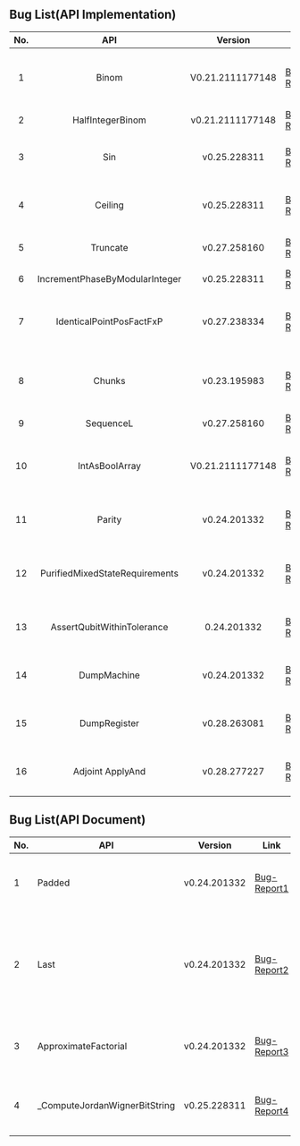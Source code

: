 ## Bug List(API Implementation)

| No.  |     API     |     Version      |                             Link                             | Status                         | Contributor                              | Description   |
| :--: | :--------------: | :----------------------------------------------------------: | ------------------------------ | ---------------------------------------- | ------------------------------------------------ | ---- |
|  1   | Binom | V0.21.2111177148 | [Bug Report1](https://github.com/microsoft/QuantumLibraries/issues/498) | First Found & Verified & Fixed | [Xing Qu](https://github.com/QuXing9)    | k=0 or n=k will cause an overflow |
| 2 | HalfIntegerBinom | v0.21.2111177148 | [Bug-Report2](/docs/bug/bug-14.png) | Verified & Fixed | [Xing Qu](https://github.com/QuXing9) | k=0 will cause overflow |
| 3 | Sin | v0.25.228311 | [Bug-Report3](https://github.com/microsoft/QuantumLibraries/issues/624) | First Found & Verified | [Tianmin Hu](https://github.com/weucode) | different os has different outputs for theta=PI()/4 |
| 4 | Ceiling | v0.25.228311 | [Bug-Report4](https://github.com/microsoft/qsharp-runtime/issues/1107) | First Found & Verified | [Tianmin Hu](https://github.com/weucode) | NaN() cause an overflow |
| 5 | Truncate | v0.27.258160 | [Bug-Report5](https://github.com/microsoft/qsharp-runtime/issues/1139) | Submit | [Tianmin Hu](https://github.com/weucode) | send a large number to the argument will cause an overflow |
| 6 | IncrementPhaseByModularInteger | v0.25.228311 | [Bug-Report6](https://github.com/microsoft/QuantumLibraries/issues/639) | Submit | [Qianbao He](https://github.com/hofirstb19) | has unknown qubits are unreleased |
| 7 | IdenticalPointPosFactFxP | v0.27.238334 | [Bug-Report7](https://github.com/microsoft/QuantumLibraries/issues/645) | First Found & Verified & Fixed | [Tianmin Hu](https://github.com/weucode) | check is out of work when Length(fixedPoint)=2 |
|  8   |   Chunks   |   v0.23.195983   | [Bug Report8](https://github.com/microsoft/QuantumLibraries/issues/538) | First Found & Verified & Fixed | [Tianmin Hu](https://github.com/weucode) | nElements=0 cause a timeout |
| 9 | SequenceL | v0.27.258160 | [Bug-Report9](https://github.com/microsoft/QuantumLibraries/issues/662) | Submit | [Tianmin Hu](https://github.com/weucode) | error check for to-from |
|  10  | IntAsBoolArray | V0.21.2111177148 | [Bug Report10](https://github.com/microsoft/QuantumLibraries/issues/503) | First Found & Verified & Fixed | [Xing Qu](https://github.com/QuXing9)    | bits = 63 will fail to convert |
| 11 | Parity | v0.24.201332 | [Bug-Report11](https://github.com/microsoft/qsharp-runtime/issues/993) | First Found & Verified | [Xing Qu](https://github.com/QuXing9) | failed when a is negetive |
| 12 | PurifiedMixedStateRequirements | v0.24.201332 | [Bug-Report12](https://github.com/microsoft/QuantumLibraries/issues/570) | First Found & Verified & Fixed | [Tianmin Hu](https://github.com/weucode) | a non-positive argument will cause overflow |
| 13 | AssertQubitWithinTolerance | 0.24.201332 | [Bug-Report13](https://github.com/microsoft/qsharp-runtime/issues/990) | Submit | [Xing Qu](https://github.com/QuXing9) | always raises unexception with a wrong judge when tolerance is negative |
| 14 | DumpMachine | v0.24.201332 | [Bug-Report14](https://github.com/microsoft/qsharp-runtime/issues/1081#issuecomment-1518472023) | Verified & Fixed | [Tianmin Hu](https://github.com/weucode) | the qubit states is encoded in big-endian instead of little-endian |
| 15 | DumpRegister | v0.28.263081 | [Bug-Report15](https://github.com/microsoft/QuantumLibraries/issues/671) | Submit | [Zhenye Fan](https://github.com/AidPaike) | failed to report the given qubits are entangled with some other qubits |
| 16 | Adjoint ApplyAnd | v0.28.277227 | [Bug-Report16](https://github.com/microsoft/QuantumLibraries/issues/677) | Submit | [Tianmin Hu](https://github.com/weucode) | ToffoliSimulator outputs different result compared to other simulators |



## Bug List(API Document)

| No.  | API                           | Version      | Link                                                         | Status                         | Contributor                              | Description                                                  |
| ---- | ----------------------------- | ------------ | ------------------------------------------------------------ | ------------------------------ | ---------------------------------------- | ------------------------------------------------------------ |
| 1    | Padded                        | v0.24.201332 | [Bug-Report1](https://github.com/microsoft/QuantumLibraries/issues/554) | First Found & Verified & Fixed | [Xing Qu](https://github.com/QuXing9)    | wrong argument order                                         |
| 2    | Last                          | v0.24.201332 | [Bug-Report2](https://github.com/microsoft/QuantumLibraries/issues/563) | First Found & Verified & Fixed | [Tianmin Hu](https://github.com/weucode) | the example contains APIs that have been deprecated in the latest SDK version |
| 3    | ApproximateFactorial          | v0.24.201332 | [Bug-Report3](https://github.com/microsoft/QuantumLibraries/issues/571) | First Found & Verified & Fixed | [Tianmin Hu](https://github.com/weucode) | the boundary description is wrong                            |
| 4    | _ComputeJordanWignerBitString | v0.25.228311 | [Bug-Report4](https://github.com/microsoft/QuantumLibraries/issues/646) | First Found & Verified & Fixed | [Tianmin Hu](https://github.com/weucode) | the value of the first argument is wrong                     |

